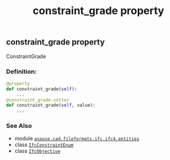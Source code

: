﻿---
title: constraint_grade property
second_title: Aspose.CAD for Python via .NET API References
description: 
type: docs
weight: 30
url: /aspose.cad.fileformats.ifc.ifc4.entities/ifcobjective/constraint_grade/
is_root: false
---

## constraint_grade property


ConstraintGrade
### Definition:
```python
@property
def constraint_grade(self):
    ...
@constraint_grade.setter
def constraint_grade(self, value):
    ...
```

### See Also
* module [`aspose.cad.fileformats.ifc.ifc4.entities`](../../)
* class [`IfcConstraintEnum`](/cad/python-net/aspose.cad.fileformats.ifc.ifc4.types/ifcconstraintenum)
* class [`IfcObjective`](/cad/python-net/aspose.cad.fileformats.ifc.ifc4.entities/ifcobjective)
